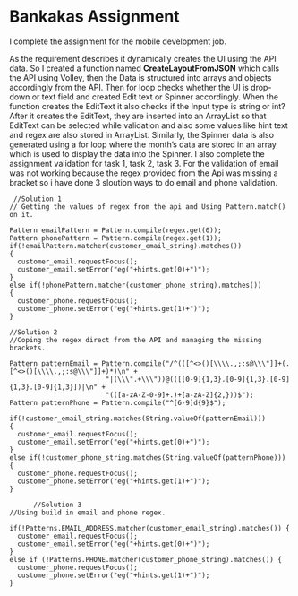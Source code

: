 # Bankakas Assignment

I complete the assignment for the mobile development job. 

As the requirement describes it dynamically creates the UI using the API data. 
So I created a function named **CreateLayoutFromJSON** which calls the API using Volley, then the Data is structured into arrays and objects accordingly from the API. Then for loop checks whether the UI is drop-down or text field and created Edit text or Spinner accordingly. 
When the function creates the EditText it also checks if the Input type is string or int?  After it creates the EditText, they are inserted into an ArrayList so that EditText can be selected while validation and also some values like hint text and regex are also stored in ArrayList. 
Similarly, the Spinner data is also generated using a for loop where the month’s data are stored in an array which is used to display the data into the Spinner.
I also complete the assignment validation for task 1, task 2, task 3. For the validation of email was not working because the regex provided from the Api was missing a bracket so i have done 3 sloution ways to do email and phone validation.

```
 //Solution 1
// Getting the values of regex from the api and Using Pattern.match() on it.

Pattern emailPattern = Pattern.compile(regex.get(0));
Pattern phonePattern = Pattern.compile(regex.get(1));
if(!emailPattern.matcher(customer_email_string).matches())
{
  customer_email.requestFocus();
  customer_email.setError("eg("+hints.get(0)+")");
}
else if(!phonePattern.matcher(customer_phone_string).matches())
{
  customer_phone.requestFocus();
  customer_phone.setError("eg("+hints.get(1)+")");
}
```

```
//Solution 2
//Coping the regex direct from the API and managing the missing brackets.

Pattern patternEmail = Pattern.compile("/^(([^<>()[\\\\.,;:s@\\\"]]+(.[^<>()[\\\\.,;:s@\\\"]]+)*)\n" +
                        "|(\\\".+\\\"))@(([[0-9]{1,3}.[0-9]{1,3}.[0-9]{1,3}.[0-9]{1,3}])|\n" +
                        "(([a-zA-Z-0-9]+.)+[a-zA-Z]{2,}))$");
Pattern patternPhone = Pattern.compile("^[6-9]d{9}$");

if(!customer_email_string.matches(String.valueOf(patternEmail)))
{
  customer_email.requestFocus();
  customer_email.setError("eg("+hints.get(0)+")");
}
else if(!customer_phone_string.matches(String.valueOf(patternPhone)))
{
  customer_phone.requestFocus();
  customer_phone.setError("eg("+hints.get(1)+")");
}
```

```
      //Solution 3
//Using build in email and phone regex.

if(!Patterns.EMAIL_ADDRESS.matcher(customer_email_string).matches()) {
  customer_email.requestFocus();
  customer_email.setError("eg("+hints.get(0)+")");
}
else if (!Patterns.PHONE.matcher(customer_phone_string).matches()) {
  customer_phone.requestFocus();
  customer_phone.setError("eg("+hints.get(1)+")");
}

```
